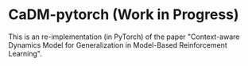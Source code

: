 # CaDM-pytorch (Work in Progress)

This is an re-implementation (in PyTorch) of the paper "Context-aware Dynamics Model for Generalization in Model-Based Reinforcement Learning".
